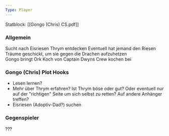 ```yaml
---
Type: Player
---
```

Statblock: [[Gongo (Chris) CS.pdf]]

### Allgemein
Sucht nach Eisriesen
Thrym entdecken
Eventuell hat jemand den Riesen Träume geschickt, um sie gegen die Drachen aufzuhetzen  
Gongo bringt Ork Koch von Captain Dwyns Crew kochen bei 
### Gongo (Chris) Plot Hooks
- Lesen lernen? 
- Mehr über Thrym erfahren? Ist Thrym böse oder gut? Oder eventuell nur auf der "richtigen" Seite um sich selbst zu retten? Auf andere Anhänger treffen?
- Eisriesen (Adoptiv-Dad?) suchen
### Gegenspieler
???

